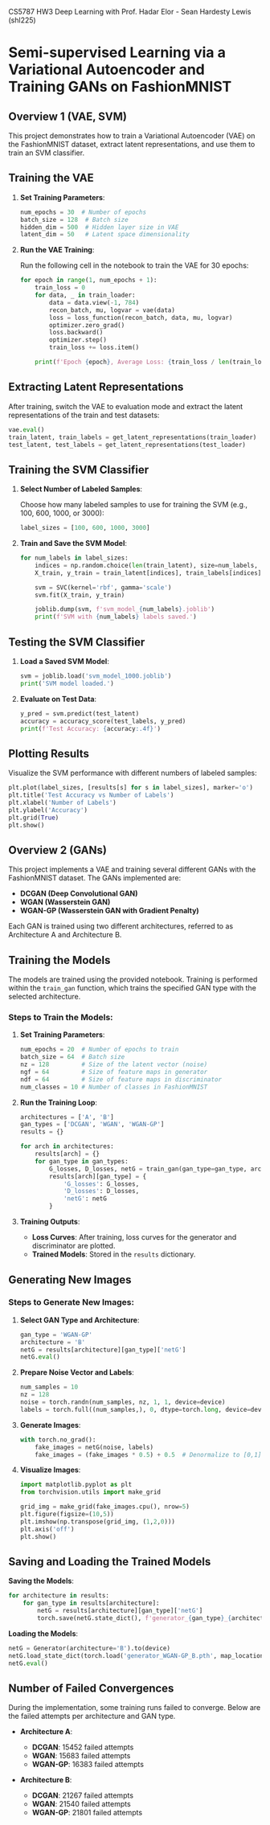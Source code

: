 CS5787 HW3 Deep Learning with Prof. Hadar Elor - Sean Hardesty Lewis (shl225)
# Semi-supervised Learning via a Variational Autoencoder and Training GANs on FashionMNIST

## Overview 1 (VAE, SVM)
This project demonstrates how to train a Variational Autoencoder (VAE) on the FashionMNIST dataset, extract latent representations, and use them to train an SVM classifier. 

## Training the VAE

1. **Set Training Parameters**:

   ```python
   num_epochs = 30  # Number of epochs
   batch_size = 128  # Batch size
   hidden_dim = 500  # Hidden layer size in VAE
   latent_dim = 50   # Latent space dimensionality
   ```

2. **Run the VAE Training**:

   Run the following cell in the notebook to train the VAE for 30 epochs:

   ```python
   for epoch in range(1, num_epochs + 1):
       train_loss = 0
       for data, _ in train_loader:
           data = data.view(-1, 784)
           recon_batch, mu, logvar = vae(data)
           loss = loss_function(recon_batch, data, mu, logvar)
           optimizer.zero_grad()
           loss.backward()
           optimizer.step()
           train_loss += loss.item()

       print(f'Epoch {epoch}, Average Loss: {train_loss / len(train_loader):.4f}')
   ```

## Extracting Latent Representations

After training, switch the VAE to evaluation mode and extract the latent representations of the train and test datasets:

```python
vae.eval()
train_latent, train_labels = get_latent_representations(train_loader)
test_latent, test_labels = get_latent_representations(test_loader)
```

## Training the SVM Classifier

1. **Select Number of Labeled Samples**:

   Choose how many labeled samples to use for training the SVM (e.g., 100, 600, 1000, or 3000):

   ```python
   label_sizes = [100, 600, 1000, 3000]
   ```

2. **Train and Save the SVM Model**:

   ```python
   for num_labels in label_sizes:
       indices = np.random.choice(len(train_latent), size=num_labels, replace=False)
       X_train, y_train = train_latent[indices], train_labels[indices]

       svm = SVC(kernel='rbf', gamma='scale')
       svm.fit(X_train, y_train)

       joblib.dump(svm, f'svm_model_{num_labels}.joblib')
       print(f'SVM with {num_labels} labels saved.')
   ```

## Testing the SVM Classifier

1. **Load a Saved SVM Model**:

   ```python
   svm = joblib.load('svm_model_1000.joblib')
   print('SVM model loaded.')
   ```

2. **Evaluate on Test Data**:

   ```python
   y_pred = svm.predict(test_latent)
   accuracy = accuracy_score(test_labels, y_pred)
   print(f'Test Accuracy: {accuracy:.4f}')
   ```

## Plotting Results

Visualize the SVM performance with different numbers of labeled samples:

```python
plt.plot(label_sizes, [results[s] for s in label_sizes], marker='o')
plt.title('Test Accuracy vs Number of Labels')
plt.xlabel('Number of Labels')
plt.ylabel('Accuracy')
plt.grid(True)
plt.show()
```

## Overview 2 (GANs)
This project implements a VAE and training several different GANs with the FashionMNIST dataset. The GANs implemented are:

- **DCGAN (Deep Convolutional GAN)**
- **WGAN (Wasserstein GAN)**
- **WGAN-GP (Wasserstein GAN with Gradient Penalty)**

Each GAN is trained using two different architectures, referred to as Architecture A and Architecture B.

## Training the Models

The models are trained using the provided notebook. Training is performed within the `train_gan` function, which trains the specified GAN type with the selected architecture.

### Steps to Train the Models:

1. **Set Training Parameters**:

   ```python
   num_epochs = 20  # Number of epochs to train
   batch_size = 64  # Batch size
   nz = 128         # Size of the latent vector (noise)
   ngf = 64         # Size of feature maps in generator
   ndf = 64         # Size of feature maps in discriminator
   num_classes = 10 # Number of classes in FashionMNIST
   ```

2. **Run the Training Loop**:

   ```python
   architectures = ['A', 'B']
   gan_types = ['DCGAN', 'WGAN', 'WGAN-GP']
   results = {}

   for arch in architectures:
       results[arch] = {}
       for gan_type in gan_types:
           G_losses, D_losses, netG = train_gan(gan_type=gan_type, architecture=arch)
           results[arch][gan_type] = {
               'G_losses': G_losses,
               'D_losses': D_losses,
               'netG': netG
           }
   ```

3. **Training Outputs**:

   - **Loss Curves**: After training, loss curves for the generator and discriminator are plotted.
   - **Trained Models**: Stored in the `results` dictionary.

## Generating New Images

### Steps to Generate New Images:

1. **Select GAN Type and Architecture**:

   ```python
   gan_type = 'WGAN-GP'
   architecture = 'B'
   netG = results[architecture][gan_type]['netG']
   netG.eval()
   ```

2. **Prepare Noise Vector and Labels**:

   ```python
   num_samples = 10
   nz = 128
   noise = torch.randn(num_samples, nz, 1, 1, device=device)
   labels = torch.full((num_samples,), 0, dtype=torch.long, device=device)  # Example: T-shirts
   ```

3. **Generate Images**:

   ```python
   with torch.no_grad():
       fake_images = netG(noise, labels)
       fake_images = (fake_images * 0.5) + 0.5  # Denormalize to [0,1]
   ```

4. **Visualize Images**:

   ```python
   import matplotlib.pyplot as plt
   from torchvision.utils import make_grid

   grid_img = make_grid(fake_images.cpu(), nrow=5)
   plt.figure(figsize=(10,5))
   plt.imshow(np.transpose(grid_img, (1,2,0)))
   plt.axis('off')
   plt.show()
   ```

## Saving and Loading the Trained Models

**Saving the Models**:

```python
for architecture in results:
    for gan_type in results[architecture]:
        netG = results[architecture][gan_type]['netG']
        torch.save(netG.state_dict(), f'generator_{gan_type}_{architecture}.pth')
```

**Loading the Models**:

```python
netG = Generator(architecture='B').to(device)
netG.load_state_dict(torch.load('generator_WGAN-GP_B.pth', map_location=device))
netG.eval()
```

## Number of Failed Convergences

During the implementation, some training runs failed to converge. Below are the failed attempts per architecture and GAN type.

- **Architecture A**:
  - **DCGAN**: 15452 failed attempts
  - **WGAN**: 15683 failed attempts
  - **WGAN-GP**: 16383 failed attempts

- **Architecture B**:
  - **DCGAN**: 21267 failed attempts
  - **WGAN**: 21540 failed attempts
  - **WGAN-GP**: 21801 failed attempts
 


